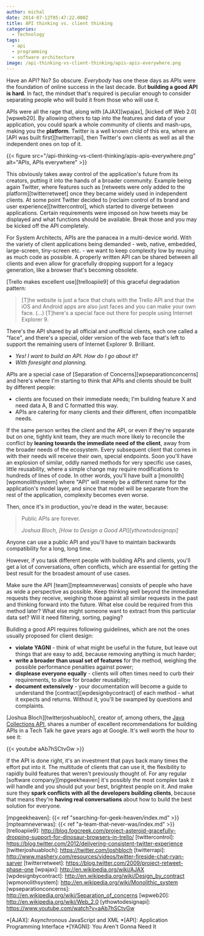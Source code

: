 ```yaml
---
author: michal
date: 2014-07-12T05:47:22.000Z
title: API thinking vs. client thinking
categories:
  - Technology
tags:
  - api
  - programming
  - software architecture
image: /api-thinking-vs-client-thinking/apis-apis-everywhere.png
---
```


Have an API? No? So obscure. _Everybody_ has one these days as APIs were the foundation of online success in the last decade. But __building a good API is hard__. In fact, the mindset that's required is peculiar enough to consider separating people who will build it from those who will use it.

<!--more-->

APIs were all the rage that, along with [AJAX][wpajax], [kicked off Web 2.0][wpweb20]. By allowing others to tap into the features and data of your application, you could spark a whole community of clients and mash-ups, making you the __platform__. Twitter is a well known child of this era, where an [API was built first][twitterrapi], then Twitter's own clients as well as all the independent ones on top of it.

{{< figure src="/api-thinking-vs-client-thinking/apis-apis-everywhere.png" alt="APIs, APIs everywhere" >}}

This obviously takes away control of the application's future from its creators, putting it into the hands of a broader community. Example being again Twitter, where features such as [retweets were only added to the platform][twitterretweet] once they became widely used in independent clients. At some point Twitter decided to [reclaim control of its brand and user experience][twittercontrol], which started to diverge between applications. Certain requirements were imposed on how tweets may be displayed and what functions should be available. Break those and you may be kicked off the API completely.

For System Architects, APIs are the panacea in a multi-device world. With the variety of client applications being demanded - web, native, embedded, large-screen, tiny-screen etc. - we want to keep complexity low by reusing as much code as possible. A properly written API can be shared between all clients and even allow for gracefully dropping support for a legacy generation, like a browser that's becoming obsolete.

[Trello makes excellent use][trelloapiie9] of this graceful degradation pattern:

> [T]he website is just a face that chats with the Trello API and that the iOS and Android apps are also just faces and you can make your own face.
> (...)
> [T]here's a special face out there for people using Internet Explorer 9.

There's the API shared by all official and unofficial clients, each one called a "face", and there's a special, older version of the web face that's left to support the remaining users of Internet Explorer 9. Brilliant.

* _Yes! I want to build an API. How do I go about it?_
* _With foresight and planning._

APIs are a special case of [Separation of Concerns][wpseparationconcerns] and here's where I'm starting to think that APIs and clients should be built by different people:

* clients are focused on their immediate needs; I'm building feature X and need data A, B and C formatted this way.
* APIs are catering for many clients and their different, often incompatible needs.

If the same person writes the client and the API, or even if they're separate but on one, tightly knit team, they are much more likely to reconcile the conflict by __leaning towards the immediate need of the client__, away from the broader needs of the ecosystem. Every subsequent client that comes in with their needs will receive their own, special endpoints. Soon you'll have an explosion of similar, oddly named methods for very specific use cases, little reusability, where a simple change may require modifications to hundreds of lines of code. In other words, you'll have built a [monolith][wpmonolithsystem] where "API" will merely be a different name for the application's model layer, and since that model will be separate from the rest of the application, complexity becomes even worse.

Then, once it's in production, you're dead in the water, because:

> Public APIs are forever.
>
> <cite>Joshua Bloch, [How to Design a Good API][ythowtodesignapi]</cite>

Anyone can use a public API and you'll have to maintain backwards compatibility for a long, long time.

However, if you task different people with building APIs and clients, you'll get a lot of conversations, often conflicts, which are essential for getting the best result for the broadest amount of use cases.

Make sure the API [team][mpteamneverwas] consists of people who have as wide a perspective as possible. Keep thinking well beyond the immediate requests they receive, weighing those against all similar requests in the past and thinking forward into the future. What else could be required from this method later? What else might someone want to extract from this particular data set? Will it need filtering, sorting, paging?

Building a good API requires following guidelines, which are not the ones usually proposed for client design:

* __violate YAGNI__ - think of what might be useful in the future, but leave out things that are easy to add, because removing anything is much harder;
* __write a broader than usual set of features__ for the method, weighing the possible performance penalties against power;
* __displease everyone equally__ - clients will often times need to curb their requirements, to allow for broader reusability;
* __document extensively__ - your documentation will become a guide to understand the [contract][wpdesignbycontract] of each method - what it expects and returns. Without it, you'll be swamped by questions and complaints.

[Joshua Bloch][twitterjoshuabloch], creator of, among others, the [Java Collections API][javacollections], shares a number of excellent recommendations for building APIs in a Tech Talk he gave years ago at Google. It's well worth the hour to see it:

{{< youtube aAb7hSCtvGw >}}

If the API is done right, it's an investment that pays back many times the effort put into it. The multitude of clients that can use it, the flexibility to rapidly build features that weren't previously thought of. For any regular [software company][mpgeekheaven] it's possibly _the_ most complex task it will handle and you should put your best, brightest people on it. And make sure they __spark conflicts with all the developers building clients__, because that means they're __having real conversations__ about how to build the best solution for everyone.

[javacollections]: http://docs.oracle.com/javase/7/docs/api/java/util/Collections.html
[mpgeekheaven]: {{< ref "searching-for-geek-heaven/index.md" >}}
[mpteamneverwas]: {{< ref "a-team-that-never-was/index.md" >}}
[trelloapiie9]: http://blog.fogcreek.com/project-asteroid-gracefully-dropping-support-for-dinosaur-browsers-in-trello/
[twittercontrol]: https://blog.twitter.com/2012/delivering-consistent-twitter-experience
[twitterjoshuabloch]: https://twitter.com/joshbloch
[twitterrapi]: http://www.mashery.com/resources/videos/twitter-fireside-chat-ryan-sarver
[twitterretweet]: https://blog.twitter.com/2009/project-retweet-phase-one
[wpajax]: http://en.wikipedia.org/wiki/AJAX
[wpdesignbycontract]: http://en.wikipedia.org/wiki/Design_by_contract
[wpmonolithsystem]: http://en.wikipedia.org/wiki/Monolithic_system
[wpseparationconcerns]: http://en.wikipedia.org/wiki/Separation_of_concerns
[wpweb20]: http://en.wikipedia.org/wiki/Web_2.0
[ythowtodesignapi]: https://www.youtube.com/watch?v=aAb7hSCtvGw

*[AJAX]: Asynchronous JavaScript and XML
*[API]: Application Programming Interface
*[YAGNI]: You Aren't Gonna Need It

